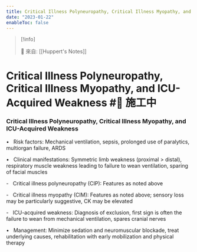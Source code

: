 ```yaml
---
title: Critical Illness Polyneuropathy, Critical Illness Myopathy, and ICU-Acquired Weakness
date: "2023-01-22"
enableToc: false
---
```


> [!info]
>
> 🌱 來自: [[Huppert's Notes]]

# Critical Illness Polyneuropathy, Critical Illness Myopathy, and ICU-Acquired Weakness #🚧 施工中

### Critical Illness Polyneuropathy, Critical Illness Myopathy, and ICU-Acquired Weakness

•   Risk factors: Mechanical ventilation, sepsis, prolonged use of paralytics, multiorgan failure, ARDS

•   Clinical manifestations: Symmetric limb weakness (proximal > distal), respiratory muscle weakness leading to failure to wean ventilation, sparing of facial muscles

-   Critical illness polyneuropathy (CIP): Features as noted above

-   Critical illness myopathy (CIM): Features as noted above; sensory loss may be particularly suggestive, CK may be elevated

-   ICU-acquired weakness: Diagnosis of exclusion, first sign is often the failure to wean from mechanical ventilation, spares cranial nerves

•   Management: Minimize sedation and neuromuscular blockade, treat underlying causes, rehabilitation with early mobilization and physical therapy

